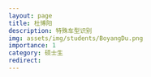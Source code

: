 ```yaml
---
layout: page
title: 杜博阳
description: 特殊车型识别
img: assets/img/students/BoyangDu.png
importance: 1
category: 硕士生
redirect:
---
```

